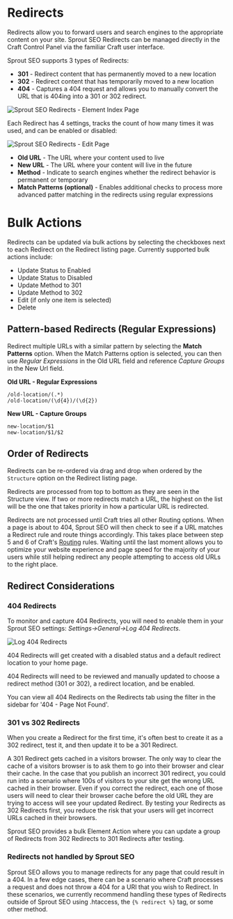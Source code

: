 # Redirects

Redirects allow you to forward users and search engines to the appropriate content on your site. Sprout SEO Redirects can be managed directly in the Craft Control Panel via the familiar Craft user interface.

Sprout SEO supports 3 types of Redirects:
- **301** - Redirect content that has permanently moved to a new location
- **302** - Redirect content that has temporarily moved to a new location
- **404** - Captures a 404 request and allows you to manually convert the URL that is 404ing into a 301 or 302 redirect.

![Sprout SEO Redirects - Element Index Page]({asset:4408:url})

Each Redirect has 4 settings, tracks the count of how many times it was used, and can be enabled or disabled:

![Sprout SEO Redirects - Edit Page]({asset:4409:url})

- **Old URL** - The URL where your content used to live
- **New URL** - The URL where your content will live in the future
- **Method** - Indicate to search engines whether the redirect behavior is permanent or temporary
- **Match Patterns (optional)** - Enables additional checks to process more advanced patter matching in the redirects using regular expressions

# Bulk Actions

Redirects can be updated via bulk actions by selecting the checkboxes next to each Redirect on the Redirect listing page. Currently supported bulk actions include: 

- Update Status to Enabled
- Update Status to Disabled
- Update Method to 301
- Update Method to 302
- Edit (if only one item is selected)
- Delete

## Pattern-based Redirects (Regular Expressions)

Redirect multiple URLs with a similar pattern by selecting the **Match Patterns** option. When the Match Patterns option is selected, you can then use _Regular Expressions_ in the Old URL field and reference _Capture Groups_ in the New Url field.

**Old URL - Regular Expressions**

```
/old-location/(.*)
/old-location/(\d{4})/(\d{2})
```

**New URL - Capture Groups**

```
new-location/$1
new-location/$1/$2
```

## Order of Redirects

Redirects can be re-ordered via drag and drop when ordered by the `Structure` option on the Redirect listing page.

Redirects are processed from top to bottom as they are seen in the Structure view. If two or more redirects match a URL, the highest on the list will be the one that takes priority in how a particular URL is redirected.

Redirects are not processed until Craft tries all other Routing options. When a page is about to 404, Sprout SEO will then check to see if a URL matches a Redirect rule and route things accordingly. This takes place between step 5 and 6 of Craft's [Routing](https://craftcms.com/docs/routing) rules.  Waiting until the last moment allows you to optimize your website experience and page speed for the majority of your users while still helping redirect any people attempting to access old URLs to the right place.

## Redirect Considerations

### 404 Redirects

To monitor and capture 404 Redirects, you will need to enable them in your Sprout SEO settings: _Settings->General->Log 404 Redirects_.

![Log 404 Redirects]({asset:4407:url})

404 Redirects will get created with a disabled status and a default redirect location to your home page. 

404 Redirects will need to be reviewed and manually updated to choose a redirect method (301 or 302), a redirect location, and be enabled.

You can view all 404 Redirects on the Redirects tab using the filter in the sidebar for '404 - Page Not Found'.

### 301 vs 302 Redirects

When you create a Redirect for the first time, it's often best to create it as a 302 redirect, test it, and then update it to be a 301 Redirect.

A 301 Redirect gets cached in a visitors browser. The only way to clear the cache of a visitors browser is to ask them to go into their browser and clear their cache. In the case that you publish an incorrect 301 redirect, you could run into a scenario where 100s of visitors to your site get the wrong URL cached in their browser. Even if you correct the redirect, each one of those users will need to clear their browser cache before the old URL they are trying to access will see your updated Redirect. By testing your Redirects as 302 Redirects first, you reduce the risk that your users will get incorrect URLs cached in their browsers.

Sprout SEO provides a bulk Element Action where you can update a group of Redirects from 302 Redirects to 301 Redirects after testing.

### Redirects not handled by Sprout SEO

Sprout SEO allows you to manage redirects for any page that could result in a 404. In a few edge cases, there can be a scenario where Craft processes a request and does not throw a 404 for a URI that you wish to Redirect. In these scenarios, we currently recommend handling these types of Redirects outside of Sprout SEO using .htaccess, the `{% redirect %}` tag, or some other method.
